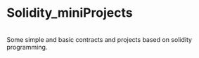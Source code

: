 # Solidity_miniProjects

</br>Some simple and basic contracts and projects based on solidity programming.
